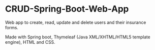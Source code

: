 # CRUD-Spring-Boot-Web-App
Web app to create, read, update and delete users and their insurance forms. 

Made with Spring boot, Thymeleaf (Java XML/XHTML/HTML5 template engine), HTML and CSS.
